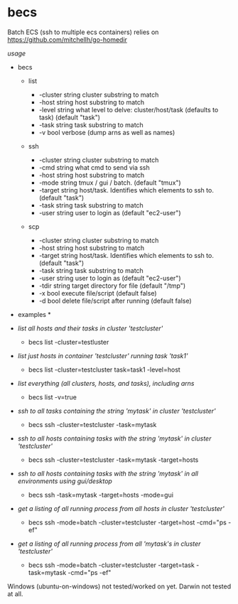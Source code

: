 # becs
Batch ECS (ssh to multiple ecs containers)
relies on https://github.com/mitchellh/go-homedir

*usage*

* becs 
  * list
     * -cluster string cluster substring to match
     * -host string host substring to match
     * -level string what level to delve: cluster/host/task (defaults to task) (default "task")
     * -task string task substring to match
     * -v bool verbose (dump arns as well as names)
 
  * ssh
    * -cluster string cluster substring to match
    * -cmd string what cmd to send via ssh
    * -host string host substring to match
    * -mode string tmux / gui / batch.  (default "tmux")
    * -target string host/task. Identifies which elements to ssh to. (default "task")
    * -task string task substring to match
    * -user string user to login as (default "ec2-user")

  * scp
    * -cluster string cluster substring to match
    * -host string host substring to match
    * -target string host/task. Identifies which elements to ssh to. (default "task")
    * -task string task substring to match
    * -user string user to login as (default "ec2-user")
    * -tdir string target directory for file (default "/tmp")
    * -x bool execute file/script (default false)
    * -d bool delete file/script after running (default false)    
    
* examples *

* *list all hosts and their tasks in cluster 'testcluster'*
  * becs list -cluster=testluster
* *list just hosts in container 'testcluster' running task 'task1'*
  * becs list -cluster=testcluster task=task1 -level=host
* *list everything (all clusters, hosts, and tasks), including arns*
  * becs list -v=true
    
* *ssh to all tasks containing the string 'mytask' in cluster 'testcluster'*
  * becs ssh -cluster=testcluster -task=mytask
* *ssh to all hosts containing tasks with the string 'mytask' in cluster 'testcluster'*
  * becs ssh -cluster=testcluster -task=mytask -target=hosts
* *ssh to all hosts containing tasks with the string 'mytask' in all environments using gui/desktop*
  * becs ssh -task=mytask -target=hosts -mode=gui
* *get a listing of all running process from all hosts in cluster 'testcluster'*
  * becs ssh -mode=batch -cluster=testcluster -target=host -cmd="ps -ef"
* *get a listing of all running process from all 'mytask's in cluster 'testcluster'*
  * becs ssh -mode=batch -cluster=testcluster -target=task -task=mytask -cmd="ps -ef"    
    
Windows (ubuntu-on-windows) not tested/worked on yet.
Darwin not tested at all.